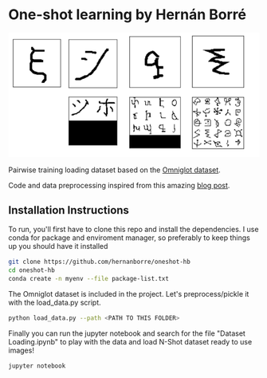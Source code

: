 # One-shot learning by Hernán Borré
![oneshot task](images/nway-one-shot-img-hb.png)

Pairwise training loading dataset based on the [Omniglot dataset]( https://github.com/brendenlake/omniglot ).

Code and data preprocessing inspired from this amazing [blog post](https://sorenbouma.github.io/blog/oneshot).


## Installation Instructions


To run, you'll first have to clone this repo and install the dependencies.
I use conda for package and enviroment manager, so preferably to keep things up you should have it installed

```bash
git clone https://github.com/hernanborre/oneshot-hb
cd oneshot-hb
conda create -n myenv --file package-list.txt

```


The Omniglot dataset is included in the project. Let's preprocess/pickle it with the load_data.py script.
```bash
python load_data.py --path <PATH TO THIS FOLDER>
```
Finally you can run the jupyter notebook and search for the file "Dataset Loading.ipynb" to play with the data and load N-Shot dataset ready to use images!
```bash
jupyter notebook
```

